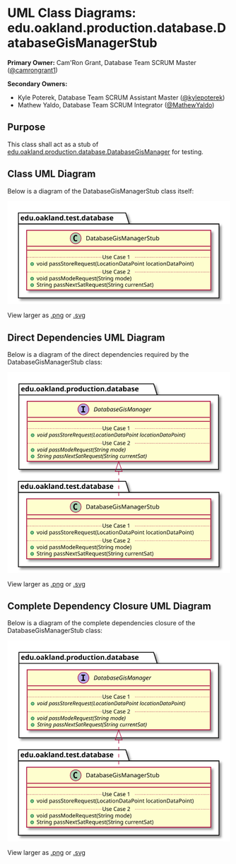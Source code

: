 # UML Class Diagrams: edu.oakland.production.database.DatabaseGisManagerStub

**Primary Owner:** Cam'Ron Grant, Database Team SCRUM Master ([@camrongrant1](https://github.com/camrongrant1/))

**Secondary Owners:**

- Kyle Poterek, Database Team SCRUM Assistant Master ([@kylepoterek](https://github.com/kylepoterek/))
- Mathew Yaldo, Database Team SCRUM Integrator ([@MathewYaldo](https://github.com/MathewYaldo/))

## Purpose

This class shall act as a stub of [edu.oakland.production.database.DatabaseGisManager](../../production/DatabaseGisManager) for testing.

## Class UML Diagram

Below is a diagram of the DatabaseGisManagerStub class itself:

![DatabaseGisManagerStub](./DatabaseGisManagerStub.svg)

View larger as [.png](./DatabaseGisManagerStub.png) or [.svg](./DatabaseGisManagerStub.svg)

## Direct Dependencies UML Diagram

Below is a diagram of the direct dependencies required by the DatabaseGisManagerStub class:

![DatabaseGisManagerStub Direct Dependencies](./DatabaseGisManagerStub_DirectDependencies.svg)

View larger as [.png](./DatabaseGisManagerStub_DirectDependencies.png) or [.svg](./DatabaseGisManagerStub_DirectDependencies.svg)

## Complete Dependency Closure UML Diagram

Below is a diagram of the complete dependencies closure of the DatabaseGisManagerStub class:

![DatabaseGisManagerStub Dependency Closure](./DatabaseGisManagerStub_Closure.svg)

View larger as [.png](./DatabaseGisManagerStub_Closure.png) or [.svg](./DatabaseGisManagerStub_Closure.svg)
